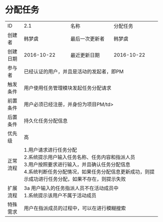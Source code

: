 # 分配任务
<table>
<tbody>
<tr><td>ID</td><td>2.1</td><td>名称</td><td>分配任务</td></tr>
<tr><td>创建者</td><td>韩梦虞</td><td>最后一次更新者</td><td>韩梦虞</td></tr>
<tr><td>创建日期</td><td>2016-10-22</td><td>最近更新日期</td><td>2016-10-22</td></tr>
<tr><td>参与者</td><td colspan="3">已经认证的用户，并且是活动的发起者，即PM</td></tr>
<tr><td>触发条件</td><td colspan="3">用户使用任务管理模块发起任务分配请求 </td></tr>
<tr><td>前置条件</td><td colspan="3">用户必须已经注册，并身份为项目PM/td></tr>
<tr><td>后置条件</td><td colspan="3">持久化任务分配信息</td></tr>
<tr><td>优先级</td><td colspan="3">高</td></tr>
<tr><td>正常流程</td><td colspan="3">1.用户请求进行任务分配<br>2.系统提示用户输入任务名称、任务内容和指派人员<br>3.用户按照要求进行输入，并且确认任务分配信息<br>4.系统判断任务分配情况，如果任务分配信息更新成功，则提示成功进行任务分配，如果不存在，则提示失败</td></tr>
<tr><td>扩展流程</td><td colspan="3">3a 用户输入的任务指派人员不在活动成员中<br>1.系统提示该用户不属于活动成员</td></tr>
<tr><td>特殊需求</td><td colspan="3">用户在指派成员的过程中，可以在进行模糊搜索</td></tr>
</tbody>
</table>
